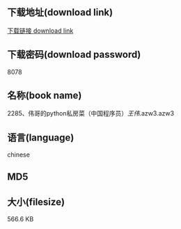 ## 下载地址(download link)
[下载链接 download link](https://tutu365.netlify.app/?s=2285%E3%80%81%E4%BC%9F%E5%93%A5%E7%9A%84python%E7%A7%81%E6%88%BF%E8%8F%9C%EF%BC%88%E4%B8%AD%E5%9B%BD%E7%A8%8B%E5%BA%8F%E5%91%98%EF%BC%89_%E7%8E%8B%E4%BC%9F_.azw3)

## 下载密码(download password)
8078

## 名称(book name)
2285、伟哥的python私房菜（中国程序员）_王伟_.azw3.azw3

## 语言(language)
chinese

## MD5


## 大小(filesize)
566.6 KB
